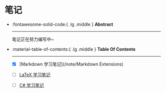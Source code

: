# 笔记

<div class="grid cards" markdown>

-   :fontawesome-solid-code:{ .lg .middle } __Abstract__

    ---

    笔记正在努力编写中~

</div>

<div class="grid cards" markdown>

-   :material-table-of-contents:{ .lg .middle } __Table Of Contents__

    ---

    - [x] [Markdown 学习笔记](/note/Markdown Extensions)

    - [ ] [LaTeX 学习笔记](/note/LaTeX学习笔记)

    - [ ] [C# 学习笔记](/note/C#学习笔记)

</div>
